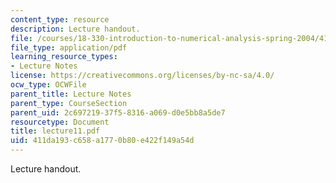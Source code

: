 ```yaml
---
content_type: resource
description: Lecture handout.
file: /courses/18-330-introduction-to-numerical-analysis-spring-2004/411da193c658a1770b80e422f149a54d_lecture11.pdf
file_type: application/pdf
learning_resource_types:
- Lecture Notes
license: https://creativecommons.org/licenses/by-nc-sa/4.0/
ocw_type: OCWFile
parent_title: Lecture Notes
parent_type: CourseSection
parent_uid: 2c697219-37f5-8316-a069-d0e5bb8a5de7
resourcetype: Document
title: lecture11.pdf
uid: 411da193-c658-a177-0b80-e422f149a54d
---
```

Lecture handout.